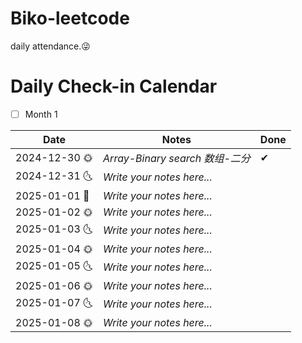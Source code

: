 # Biko-leetcode
daily attendance.😜

# Daily Check-in Calendar
- [ ] Month 1

| Date       | Notes                           | Done |
|------------|---------------------------------|------|
| 2024-12-30 🌞 | _Array-Binary search 数组-二分_     | ✔   |
| 2024-12-31 🌜 | _Write your notes here..._     |     |
| 2025-01-01 🎉| _Write your notes here..._     |     |
| 2025-01-02 🌞 | _Write your notes here..._     |     |
| 2025-01-03 🌜 | _Write your notes here..._     |     |
| 2025-01-04 🌞 | _Write your notes here..._     |     |
| 2025-01-05 🌜 | _Write your notes here..._     |     |
| 2025-01-06 🌞 | _Write your notes here..._     |     |
| 2025-01-07 🌜 | _Write your notes here..._     |     |
| 2025-01-08 🌞 | _Write your notes here..._     |     |

<!-- Continue adding more rows for additional days as needed -->
